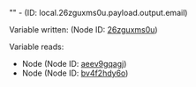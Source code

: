 "" - (ID: local.26zguxms0u.payload.output.email)

Variable written:
 (Node ID: [26zguxms0u](../nodes/26zguxms0u.md))

Variable reads:
* Node (Node ID: [aeev9gqagj](../nodes/aeev9gqagj.md))
* Node (Node ID: [bv4f2hdy6o](../nodes/bv4f2hdy6o.md))
